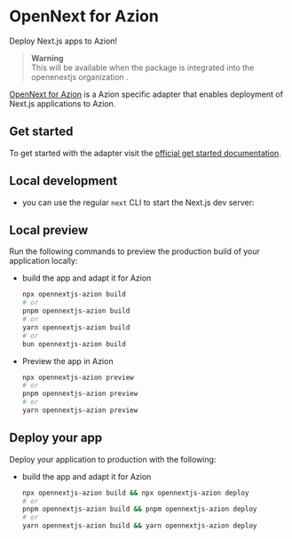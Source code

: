 # OpenNext for Azion

Deploy Next.js apps to Azion!

<!-- TODO: this will be available when the package is integrated into the openenextjs organization -->

> **Warning**  
> This will be available when the package is integrated into the openenextjs organization .

[OpenNext for Azion](https://opennext.js.org/azion) is a Azion specific adapter that enables deployment of Next.js applications to Azion.

## Get started

To get started with the adapter visit the [official get started documentation](https://opennext.js.org/azion/get-started).

## Local development

- you can use the regular `next` CLI to start the Next.js dev server:

## Local preview

Run the following commands to preview the production build of your application locally:

- build the app and adapt it for Azion

  ```bash
  npx opennextjs-azion build
  # or
  pnpm opennextjs-azion build
  # or
  yarn opennextjs-azion build
  # or
  bun opennextjs-azion build
  ```

- Preview the app in Azion

  ```bash
  npx opennextjs-azion preview
  # or
  pnpm opennextjs-azion preview
  # or
  yarn opennextjs-azion preview
  ```

## Deploy your app

Deploy your application to production with the following:

- build the app and adapt it for Azion

  ```bash
  npx opennextjs-azion build && npx opennextjs-azion deploy
  # or
  pnpm opennextjs-azion build && pnpm opennextjs-azion deploy
  # or
  yarn opennextjs-azion build && yarn opennextjs-azion deploy
  ```
